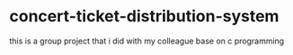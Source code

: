 # concert-ticket-distribution-system
this is a group project that i did with my colleague base on c programming
